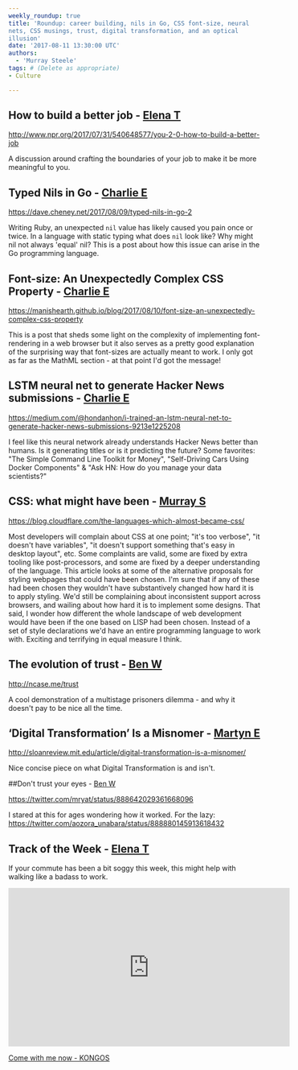 ```yaml
---
weekly_roundup: true
title: 'Roundup: career building, nils in Go, CSS font-size, neural 
nets, CSS musings, trust, digital transformation, and an optical 
illusion'
date: '2017-08-11 13:30:00 UTC'
authors:
  - 'Murray Steele'
tags: # (Delete as appropriate)
- Culture

---
```


## How to build a better job - [Elena T](/people#elena-tanasoiu)

http://www.npr.org/2017/07/31/540648577/you-2-0-how-to-build-a-better-job

A discussion around crafting the boundaries of your job to make it be more
meaningful to you.

## Typed Nils in Go - [Charlie E](/people#charlie-egan)

https://dave.cheney.net/2017/08/09/typed-nils-in-go-2

Writing Ruby, an unexpected `nil` value has likely caused you pain once or
twice. In a language with static typing what does `nil` look like? Why
might nil not always 'equal' nil? This is a post about how this issue can
arise in the Go programming language.

## Font-size: An Unexpectedly Complex CSS Property - [Charlie E](/people#charlie-egan)

https://manishearth.github.io/blog/2017/08/10/font-size-an-unexpectedly-complex-css-property

This is a post that sheds some light on the complexity of implementing
font-rendering in a web browser but it also serves as a pretty good
explanation of the surprising way that font-sizes are actually meant to
work. I only got as far as the MathML section - at that point I'd got the
message!

## LSTM neural net to generate Hacker News submissions - [Charlie E](/people#charlie-egan)

https://medium.com/@hondanhon/i-trained-an-lstm-neural-net-to-generate-hacker-news-submissions-9213e1225208

I feel like this neural network already understands Hacker News better
than humans. Is it generating titles or is it predicting the future? Some
favorites: "The Simple Command Line Toolkit for Money", "Self-Driving Cars
Using Docker Components" & "Ask HN: How do you manage your data scientists?"

## CSS: what might have been - [Murray S](/people#murray-steele)

https://blog.cloudflare.com/the-languages-which-almost-became-css/

Most developers will complain about CSS at one point; "it's too verbose",
"it doesn't have variables", "it doesn't support something that's easy
in desktop layout", etc.  Some complaints are valid, some are fixed by
extra tooling like post-processors, and some are fixed by a deeper
understanding of the language.  This article looks at some of the
alternative proposals for styling webpages that could have been chosen.
I'm sure that if any of these had been chosen they wouldn't have
substantively changed how hard it is to apply styling.  We'd still be
complaining about inconsistent support across browsers, and wailing about
how hard it is to implement some designs.  That said, I wonder how
different the whole landscape of web development would have been if the
one based on LISP had been chosen.  Instead of a set of style declarations
we'd have an entire programming language to work with.  Exciting and
terrifying in equal measure I think.

## The evolution of trust - [Ben W](/people#ben-wong)

http://ncase.me/trust

A cool demonstration of a multistage prisoners dilemma - and why it doesn't
pay to be nice all the time.

## ‘Digital Transformation’ Is a Misnomer - [Martyn E](/people#martyn-evans)

http://sloanreview.mit.edu/article/digital-transformation-is-a-misnomer/

Nice concise piece on what Digital Transformation is and isn't.

##Don't trust your eyes - [Ben W](/people#ben-wong)

https://twitter.com/mryat/status/888642029361668096

I stared at this for ages wondering how it worked. For the
lazy: https://twitter.com/aozora_unabara/status/888880145913618432

## Track of the Week - [Elena T](/people#elena-tanasoiu)

If your commute has been a bit soggy this week, this might help with walking like a badass to work.

<iframe width="560" height="315" src="https://www.youtube.com/embed/Gz2GVlQkn4Q" frameborder="0" allowfullscreen></iframe>

[Come with me now - KONGOS](https://www.youtube.com/watch?v=Gz2GVlQkn4Q)

